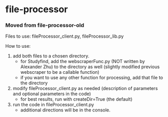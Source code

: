 # file-processor
### Moved from file-processor-old
Files to use: fileProcessor_client.py, fileProcessor_lib.py

How to use: 

<ol>
<li>add both files to a chosen directory.
  <ul>
    <li>for Studyfind, add the webscraperFunc.py (NOT written by Alexander Zhu) to the directory as well (slightly modified previous webscraper to be a callable function)</li>
    <li>if you want to use any other function for processing, add that file to the directory</li>
  </ul>
</li>
<li> modify fileProcessor_client.py as needed (description of parameters and optional parameters in the code)
  <ul>
    <li>for best results, run with createDir=True (the default) </li>
  </ul>
  </li>
<li>run the code in fileProcessor_client.py
  <ul>
    <li>additional directions will be in the console.</li>
  </ul>
  </li>
</ol>
